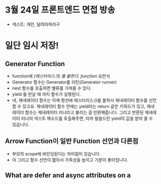 # 3월 24일 프론트엔드 면접 방송
 - 게스트: 개란, 달려라하라구
 
일단 임시 저장!
============
## Generator Function
 - function에 *(에스터리스크) 를 붙힌다. function* 요런식
 - Generator 함수는 Generator를 리턴(Generator runner) 
 - next 함수를 호출하면 밸류를 가져올 수 있다.
 - yield 를 만날 때 까지 함수가 실행된다.
 -  네, 제네레이터 함수는 이제 펑션에 애스터리스크를 붙혀서 제네레이터 함수를 선언 할 수 있고요. 제네레이터 함수 안에는 yield라는 return 같은 키워드가 있고, 제네레이터 함수는 제네레이터 러너라고 불리는 걸 반환해줍니다. 그리고 반환된 제네레이터 러너의 넥스트 메소드를 호출해주면, 아까 말씀드린 yield의 값을 받아 올 수 있습니다. 

## Arrow Function이 일반 Function 선언과 다른점
 - 부모의 scope에 바인딩된다는 차이점이 있습니다. 
 - 아 그리고 함수 선언이 짧아서 가독성을 높이고 기분이 좋아집니다.

## What are defer and async attributes on a <script> tag?
`<script>` 태그 안에 있는 `defer`와 `async`속성은 대체 무엇을 하는 거죠??
 - 아무 속성이 없는 경우에는 순차적으로 로드를 하게 되는데요. 이렇게 하는 경우에 렌더가 스크립트 로드를 기다리게 되버립니다. 그러면 유저 입장에서는 화면을 보기 위해 스크립트 로드를 기다리게 되는거죠. 하지만 async 같은 경우엔 비동기적으로 해당 스크립트를 로드해서 뒤에 있는 HTML 을 가져올 수 있게됩니다. 그리고 defer의 경우에는 우선순위를 뒤로 미룸으로써 다른 스크립트가 모두 로드가 완료된 뒤 로드 할 수 있도록 순서를 보장할 수 있게 됩니다. 사용예시 같은 경우는 특정 라이브러리의 플러그인인 경우엔 해당 라이브러리가 로드 된 뒤 로드 할 수 있게 끔 보장하거나 할 때 사용할 수 있겠네요.


## Closure 는??
 - 클로저는 함수가 정의될 때 렉시컬 환경을 기억하는 함수 

## 렉시컬 스코프란?
 - 함수를 선언할 때가 아닌 함수가 호출 될 때의 스코프 

## Q15: What is “closure” in javascript? Provide an example?

var name = "gaeran";

function external() {
    var name = "jelly";
    function internal() {
        alert(name);
    }
    return internal;
}

in = external();
in();
